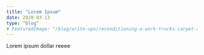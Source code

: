 ```yaml
---
title: "Lorem Ipsum"
date: 2020-03-13
type: "blog"
# FeaturedImage: "/blog/write-ups/reconditioning-a-work-trucks-carpet-and-mats/images/featured.jpg"
---
```


Lorem ipsum dollar reeee